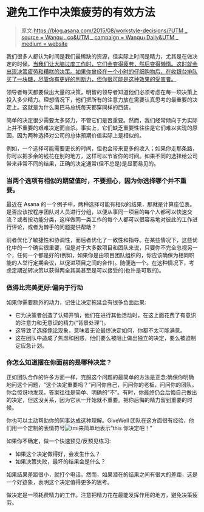 # 避免工作中决策疲劳的有效方法

> 原文:[https://blog.asana.com/2015/08/workstyle-decisions/?UTM _ source = Wanqu . co&UTM _ campaign = Wanqu+Daily&UTM _ medium = website](https://blog.asana.com/2015/08/workstyle-decisions/?utm_source=wanqu.co&utm_campaign=Wanqu+Daily&utm_medium=website)

我们很多人都认为时间是我们最稀缺的资源，但实际上时间是精力，尤其是在做决定的时候。[当我们让大脑过度工作时，它们会变得疲劳，然后变得懒惰。这时就会出现决策疲劳和糟糕的决策。如果你曾经在一个小时的仔细购物后，在收银台排队买了一块糖，尽管你有更好的判断力，但你很可能是这种效果的受害者。](http://www.scientificamerican.com/article/tough-choices-how-making/)

领导者每天都要做出大量的决策，明智的领导者知道他们必须考虑在每一项决策上投入多少精力。理想情况下，他们把所有的注意力放在需要认真思考的最重要的决定上。这就是为什么奥巴马总统每天都穿同样的西装。

简单的决定很少需要太多努力，不管它们是否重要。然而，我们经常倾向于为实际上并不重要的艰难决定而自杀。事实上，它们缺乏重要性往往是它们难以实现的原因，因为两种选择对公司的总体预期价值实际上是相似的。

例如，一个选择可能需要更长的时间，但也会带来更多的收入；如果你走那条路，你可以把多余的钱花在别的地方，这样可以节省你的时间。如果不同的选择给公司带来非常不同的结果，正确的决定通常(但不总是)是显而易见的。

### 当两个选项有相似的期望值时，不要担心，因为你选择哪个并不重要。

最近在 Asana 的一个例子中，两种选择可能有相似的结果，那就是计算座位表。是否应该按程序团队对人员进行分组，以便从事同一项目的每个人都可以快速交流？或者按功能分类，这样做同一类工作的每个人都可以很容易地对彼此的工作进行评论，或者为棘手的问题提供帮助？

前者优化了敏捷性和协调性，而后者优化了一致性和指导。在某些情况下，这些优化中的一个确实很重要，但是对于大多数项目和团队来说，只要你不完全忽视另一个，任何一个都是好的(例如，如果你是由项目团队组织的，你应该确保为相同职能的人举行定期会议，以促进项目之间的合作)。随便选一个。在这种情况下，考虑定期逆转决策以获得两全其美甚至是可以接受的(也许是可取的)。

### 做得比完美更好:偏向于行动

如果你需要额外的动力，记住让决定拖延会有很多负面后果:

*   它为决策者创造了认知开销，他们在进行其他活动时，在这上面花费了有意识的注意力和无意识的精力(“背景处理”)。
*   这导致了[选择悖论](http://www.ted.com/talks/barry_schwartz_on_the_paradox_of_choice)现象，意味着无论最终决定如何，你都不太可能满意。
*   这在团队中造成了焦虑和困惑，他们要么被阻止做出独立的决定，要么被迫制定应急计划。

### 你怎么知道摆在你面前的是哪种决定？

正如团队合作的许多方面一样，克服这个问题的最简单的方法是正念:确保你明确地问这个问题，“这个决定重要吗？”问问你自己，问问你的老板，问问你的团队。你会惊讶地发现，答案往往是简单、明确的“不”。有时，你最终仍会后悔自己做出的决定，但这没关系，因为它从一开始就不重要。把你后悔的精力留到重要的时候。

你也可以主动帮助你的同事达成这种理解。GiveWell 团队在这方面很有经验，他们用一个定制的表情符号![tmi](../Images/1bea6e14b58594c0e24fcccff767cc11.png)来简单地表示“this 你决定吧！”

如果你不确定，做一个快速预见/反预见练习:

*   如果这个决定做得好，会发生什么？
*   如果决策失败，最坏的结果会是什么？

如果结果差距很小，就打个电话。然而，如果潜在的结果之间有很大的差距，这是一个好迹象，表明这个决定值得更多的思考。

做决定是一项耗费精力的工作。注意把精力花在最能发挥作用的地方，避免决策疲劳。